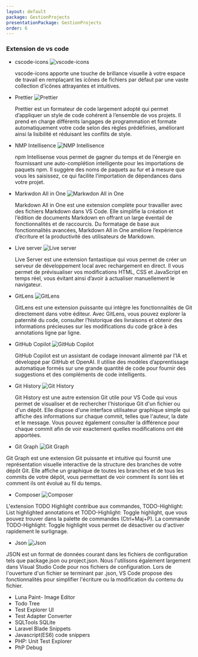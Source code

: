 ```yaml
---
layout: default
package: GestionProjects
presentationPackage: GestionProjects
order: 6
---
```


### Extension de vs code

- cscode-icons ![vscode-icons](/lab_crud/Gestion-projets/Analyse-Techniques/les-extension/images/vscode-icons.jpg)
  <!-- note -->
  vscode-icons apporte une touche de brillance visuelle à votre espace de travail en remplaçant les icônes de fichiers par défaut par une vaste collection d’icônes attrayantes et intuitives.

- Prettier ![Prettier](/lab_crud/Gestion-projets/Analyse-Techniques/les-extension/images/prettier.jpg)
  <!-- note -->
  Prettier est un formateur de code largement adopté qui permet d’appliquer un style de code cohérent à l’ensemble de vos projets. Il prend en charge différents langages de programmation et formate automatiquement votre code selon des règles prédéfinies, améliorant ainsi la lisibilité et réduisant les conflits de style.

- NMP Intellisence ![NMP Intellisence](/lab_crud/Gestion-projets/Analyse-Techniques/les-extension/images/npm-intellisense.jpg)
  <!-- note -->
  npm Intellisense vous permet de gagner du temps et de l’énergie en fournissant une auto-complétion intelligente pour les importations de paquets npm. Il suggère des noms de paquets au fur et à mesure que vous les saisissez, ce qui facilite l’importation de dépendances dans votre projet.

- Markwdon All in One ![Markwdon All in One](/lab_crud/Gestion-projets/Analyse-Techniques/les-extension/images/markdown-all-in-one.jpg)
  <!-- note -->
  Markdown All in One est une extension complète pour travailler avec des fichiers Markdown dans VS Code. Elle simplifie la création et l’édition de documents Markdown en offrant un large éventail de fonctionnalités et de raccourcis. Du formatage de base aux fonctionnalités avancées, Markdown All in One améliore l’expérience d’écriture et la productivité des utilisateurs de Markdown.

- Live server ![Live server](/lab_crud/Gestion-projets/Analyse-Techniques/les-extension/images/live-server.jpg)
  <!-- note -->
  Live Server est une extension fantastique qui vous permet de créer un serveur de développement local avec rechargement en direct. Il vous permet de prévisualiser vos modifications HTML, CSS et JavaScript en temps réel, vous évitant ainsi d’avoir à actualiser manuellement le navigateur.

- GitLens ![GitLens](/lab_crud/Gestion-projets/Analyse-Techniques/les-extension/images/gitlens.jpg)
  <!-- note -->
  GitLens est une extension puissante qui intègre les fonctionnalités de Git directement dans votre éditeur. Avec GitLens, vous pouvez explorer la paternité du code, consulter l’historique des livraisons et obtenir des informations précieuses sur les modifications du code grâce à des annotations ligne par ligne.
 

- GitHub Copilot ![GitHub Copilot](/lab_crud/Gestion-projets/Analyse-Techniques/les-extension/images/github-copilot.jpg)
  <!-- note -->
  GitHub Copilot est un assistant de codage innovant alimenté par l’IA et développé par GitHub et OpenAI. Il utilise des modèles d’apprentissage automatique formés sur une grande quantité de code pour fournir des suggestions et des compléments de code intelligents. 

- Git History ![Git History](/lab_crud/Gestion-projets/Analyse-Techniques/les-extension/images/Githistory.png)
  <!-- note -->
  Git History est une autre extension Git utile pour VS Code qui vous permet de visualiser et de rechercher l'historique Git d'un fichier ou d'un dépôt. Elle dispose d'une interface utilisateur graphique simple qui affiche des informations sur chaque commit, telles que l'auteur, la date et le message. Vous pouvez également consulter la différence pour chaque commit afin de voir exactement quelles modifications ont été apportées. 

- Git Graph ![Git Graph](/lab_crud/Gestion-projets/Analyse-Techniques/les-extension/images/Gitgraph.png)
<!-- note -->
Git Graph est une extension Git puissante et intuitive qui fournit une représentation visuelle interactive de la structure des branches de votre dépôt Git. Elle affiche un graphique de toutes les branches et de tous les commits de votre dépôt, vous permettant de voir comment ils sont liés et comment ils ont évolué au fil du temps.
- Composer ![Composer](/lab_crud/Gestion-projets/Analyse-Techniques/les-extension/images/composer1.png)
<!-- note -->
L'extension TODO Highlight contribue aux commandes, TODO-Highlight: List highlighted annotations et TODO-Highlight: Toggle highlight, que vous pouvez trouver dans la palette de commandes (Ctrl+Maj+P). La commande TODO-Highlight: Toggle highlight vous permet de désactiver ou d'activer rapidement le surlignage.
- Json ![Json](/lab_crud/Gestion-projets/Analyse-Techniques/les-extension/images/json.png)
<!-- note -->
JSON est un format de données courant dans les fichiers de configuration tels que package.json ou project.json. Nous l'utilisons également largement dans Visual Studio Code pour nos fichiers de configuration. Lors de l'ouverture d'un fichier se terminant par .json, VS Code propose des fonctionnalités pour simplifier l'écriture ou la modification du contenu du fichier.
- Luna Paint- Image Editor
- Todo Tree
- Test Explorer UI 
- Test Adapter Converter
- SQLTools SQLite 
- Laravel Blade Snippets
- Javascript(ES6) code snippers
- PHP: Unit Test Explorer
- PhP Debug
<!-- new slide -->

